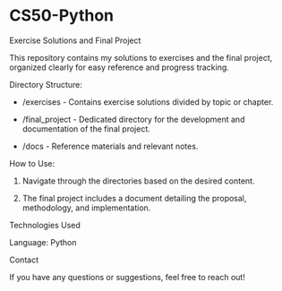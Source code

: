 # CS50-Python

Exercise Solutions and Final Project

This repository contains my solutions to exercises and the final project, organized clearly for easy reference and progress tracking.

Directory Structure:

- /exercises - Contains exercise solutions divided by topic or chapter.
  
- /final_project - Dedicated directory for the development and documentation of the final project.
  
- /docs - Reference materials and relevant notes.

How to Use:

  1. Navigate through the directories based on the desired content.
  
  2. The final project includes a document detailing the proposal, methodology, and implementation.

Technologies Used

Language: Python 

Contact

If you have any questions or suggestions, feel free to reach out!

